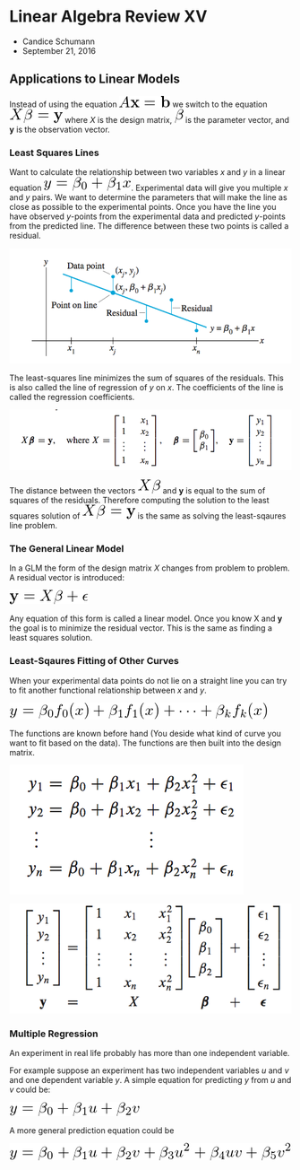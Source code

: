 # Linear Algebra Review XV

-   Candice Schumann
-   September 21, 2016

## Applications to Linear Models

Instead of using the equation ![A\mathbf{x}=\mathbf{b}](img/axb.png) we switch to the equation ![X\mathbf{\beta}=\mathbf{y}](img/xby.png) where *X* is the design matrix, ![](img/beta.png) is the parameter vector, and **y** is the observation vector.

### Least Squares Lines

Want to calculate the relationship between two variables *x* and *y* in a linear equation ![](img/line.png). Experimental data will give you multiple *x* and *y* pairs. We want to determine the parameters that will make the line as close as possible to the experimental points. Once you have the line you have observed *y*-points from the experimental data and predicted *y*-points from the predicted line. The difference between these two points is called a residual.

![](img/least_squares_line_graph.png)

The least-squares line minimizes the sum of squares of the residuals. This is also called the line of regression of *y* on *x*. The coefficients of the line is called the regression coefficients. 

![](img/least_squares_line.png)

The distance between the vectors ![](img/xb.png) and **y** is equal to the sum of squares of the residuals. Therefore computing the solution to the least squares solution of ![](img/xby.png) is the same as solving the least-sqaures line problem.

### The General Linear Model

In a GLM the form of the design matrix *X* changes from problem to problem.
A residual vector is introduced:

![](img/glm.png)

Any equation of this form is called a linear model. Once you know X and **y** the goal is to minimize the residual vector. This is the same as finding a least squares solution.

### Least-Sqaures Fitting of Other Curves

When your experimental data points do not lie on a straight line you can try to fit another functional relationship between *x* and *y*.

![](img/functional.png)

The functions are known before hand (You deside what kind of curve you want to fit based on the data). The functions are then built into the design matrix.

![](img/parab_equations.png)

![](img/parab_design.png)

### Multiple Regression

An experiment in real life probably has more than one independent variable.

For example suppose an experiment has two independent variables *u* and *v* and one dependent variable *y*. A simple equation for predicting *y* from *u* and *v* could be:

![](img/simple_mult_regression.png)

A more general prediction equation could be

![](img/mult_regression.png)